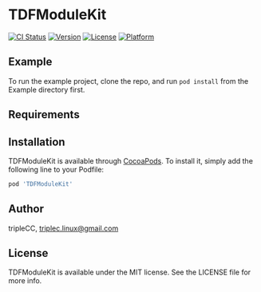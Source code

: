 # TDFModuleKit

[![CI Status](http://img.shields.io/travis/tripleCC/TDFModuleKit.svg?style=flat)](https://travis-ci.org/tripleCC/TDFModuleKit)
[![Version](https://img.shields.io/cocoapods/v/TDFModuleKit.svg?style=flat)](http://cocoapods.org/pods/TDFModuleKit)
[![License](https://img.shields.io/cocoapods/l/TDFModuleKit.svg?style=flat)](http://cocoapods.org/pods/TDFModuleKit)
[![Platform](https://img.shields.io/cocoapods/p/TDFModuleKit.svg?style=flat)](http://cocoapods.org/pods/TDFModuleKit)

## Example

To run the example project, clone the repo, and run `pod install` from the Example directory first.

## Requirements

## Installation

TDFModuleKit is available through [CocoaPods](http://cocoapods.org). To install
it, simply add the following line to your Podfile:

```ruby
pod 'TDFModuleKit'
```

## Author

tripleCC, triplec.linux@gmail.com

## License

TDFModuleKit is available under the MIT license. See the LICENSE file for more info.
